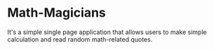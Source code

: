 # Math-Magicians
It's a simple single page application that allows users to make simple calculation and read random math-related quotes.
